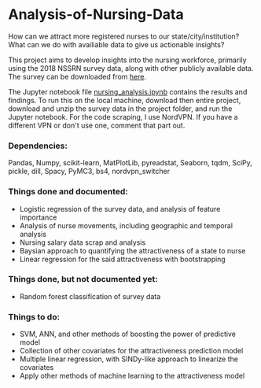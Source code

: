 # Analysis-of-Nursing-Data

How can we attract more registered nurses to our state/city/institution? What can we do with availiable data to give us actionable insights?

This project aims to develop insights into the nursing workforce, primarily using the 2018 NSSRN survey data, along with other publicly available data. The survey can be downloaded from [here](https://data.hrsa.gov/DataDownload/NSSRN/GeneralPUF18/NSSRN2018_SAS_encoded_package.zip).

The Jupyter notebook file [nursing_analysis.ipynb](https://github.com/tk0802kim/Analysis-of-Nursing-Data/blob/master/nursing_analysis.ipynb) contains the results and findings. To run this on the local machine, download then entire project, download and unzip the survey data in the project folder, and run the Jupyter notebook. For the code scraping, I use NordVPN. If you have a different VPN or don't use one, comment that part out.


### Dependencies:
  Pandas, Numpy, scikit-learn, MatPlotLib, pyreadstat, Seaborn, tqdm, SciPy, pickle, dill, Spacy, PyMC3, bs4, nordvpn_switcher

### Things done and documented:

- Logistic regression of the survey data, and analysis of feature importance
- Analysis of nurse movements, including geographic and temporal analysis
- Nursing salary data scrap and analysis
- Baysian approach to quantifying the attractiveness of a state to nurse
- Linear regression for the said attractiveness with bootstrapping


### Things done, but not documented yet:

- Random forest classification of survey data

### Things to do:

- SVM, ANN, and other methods of boosting the power of predictive model
- Collection of other covariates for the attractiveness prediction model
- Multiple linear regression, with SINDy-like approach to linearize the covariates
- Apply other methods of machine learning to the attractiveness model
